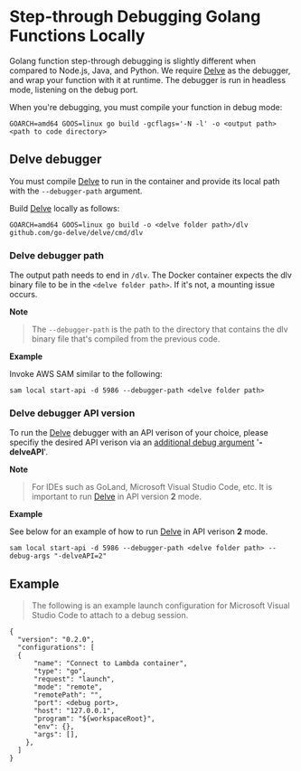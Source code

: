 # Step\-through Debugging Golang Functions Locally<a name="serverless-sam-cli-using-debugging-golang"></a>

Golang function step\-through debugging is slightly different when compared to Node\.js, Java, and Python\. We require [Delve](https://github.com/go-delve/delve) as the debugger, and wrap your function with it at runtime\. The debugger is run in headless mode, listening on the debug port\.

When you're debugging, you must compile your function in debug mode:

```
GOARCH=amd64 GOOS=linux go build -gcflags='-N -l' -o <output path> <path to code directory>
```

## Delve debugger

You must compile [Delve](https://github.com/go-delve/delve) to run in the container and provide its local path with the `--debugger-path` argument\. 

Build [Delve](https://github.com/go-delve/delve) locally as follows:

```
GOARCH=amd64 GOOS=linux go build -o <delve folder path>/dlv github.com/go-delve/delve/cmd/dlv
```

### Delve debugger path 
The output path needs to end in `/dlv`\. The Docker container expects the dlv binary file to be in the `<delve folder path>`\. If it's not, a mounting issue occurs\.

**Note**

 >The `--debugger-path` is the path to the directory that contains the dlv binary file that's compiled from the previous code\.

**Example**

Invoke AWS SAM similar to the following:

```
sam local start-api -d 5986 --debugger-path <delve folder path>
```

### Delve debugger API version 

To run the [Delve](https://github.com/go-delve/delve) debugger with an API verison of your choice, please
specifiy the desired API verison via an [additional debug argument](serverless-sam-cli-using-debugging-additional-arguments.md) '**-delveAPI**'.

**Note**  
> For IDEs such as GoLand, Microsoft Visual Studio Code, etc. It is important to run [Delve](https://github.com/go-delve/delve) in API version **2** mode.

**Example**

See below for an example of how to run [Delve](https://github.com/go-delve/delve)
in API verison **2** mode.
```
sam local start-api -d 5986 --debugger-path <delve folder path> --debug-args "-delveAPI=2"
```

## Example
> The following is an example launch configuration for Microsoft Visual Studio Code to attach to a debug session\.
```
{
  "version": "0.2.0",
  "configurations": [
  {
      "name": "Connect to Lambda container",
      "type": "go",
      "request": "launch",
      "mode": "remote",
      "remotePath": "",
      "port": <debug port>,
      "host": "127.0.0.1",
      "program": "${workspaceRoot}",
      "env": {},
      "args": [],
    },
  ]
}
```